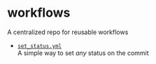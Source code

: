 # workflows
A centralized repo for reusable workflows

- [`set_status.yml`](docs/set_status.md)<br/>
  A simple way to set _any_ status on the commit
